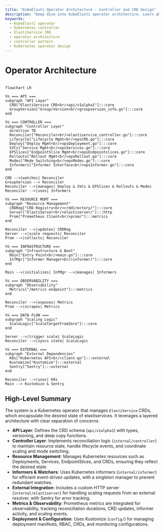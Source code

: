 ```yaml
---
title: "KubeElasti Operator Architecture - Controller and CRD Design"
description: "Deep dive into KubeElasti operator architecture. Learn about ElastiService CRD, controller patterns, and Kubernetes operator implementation."
keywords:
  - KubeElasti operator
  - Kubernetes controller
  - ElastiService CRD
  - operator architecture
  - controller pattern
  - Kubernetes operator design
---
```


# Operator Architecture

``` mermaid

flowchart LR

%% === API ===
subgraph "API Layer"
  CRD["ElastiService CRD<br/>api/v1alpha1"]:::core
  GroupVersion["Group/Version<br/>groupversion_info.go"]:::core
end

%% === CONTROLLER ===
subgraph "Controller Layer"
  direction TB
  Reconciler["Reconciler<br/>elastiservice_controller.go"]:::core
  Lifecycle["Lifecycle Mgmt<br/>opsCRD.go"]:::core
  Deploy["Deploy Mgmt<br/>opsDeployment.go"]:::core
  SVCs["Service Mgmt<br/>opsServices.go"]:::core
  EPSlices["EndpointSlice Mgmt<br/>opsEndpointslices.go"]:::core
  Rollouts["Rollout Mgmt<br/>opsRollout.go"]:::core
  Modes["Mode Switching<br/>opsModes.go"]:::core
  Informers["Informer Interface<br/>opsInformer.go"]:::core
end

CRD -->|watches| Reconciler
GroupVersion --> Reconciler
Reconciler -->|manages| Deploy & SVCs & EPSlices & Rollouts & Modes
Reconciler -->|uses| Informers

%% === RESOURCE MGMT ===
subgraph "Resource Management"
  CRDReg["CRD Registry<br/>crddirectory/"]:::core
  Server["ElastiServer<br/>elastiserver/"]:::http
  Prom["Prometheus Client<br/>prom/"]:::metrics
end

Reconciler -->|updates| CRDReg
Server -->|scale requests| Reconciler
Prom -->|collects| Reconciler

%% === INFRASTRUCTURE ===
subgraph "Infrastructure & Boot"
  Main["Entry Point<br/>main.go"]:::core
  InfMgr["Informer Manager<br/>informer/"]:::core
end

Main -->|initializes| InfMgr -->|manages| Informers

%% === OBSERVABILITY ===
subgraph "Observability"
  Metrics["/metrics endpoint"]:::metrics
end

Reconciler -->|exposes| Metrics
Prom -->|scrapes| Metrics

%% === DATA FLOW ===
subgraph "Scaling Logic"
  ScaleLogic["ScaleTargetFromZero"]:::core
end

Server -->|trigger scale| ScaleLogic
Reconciler -->|syncs state| ScaleLogic

%% === EXTERNAL ===
subgraph "External Dependencies"
  K8s["Kubernetes API<br/>client-go"]:::external
  Kustomize["Kustomize"]:::external
  Sentry["Sentry"]:::external
end

Reconciler -->|uses| K8s
Main --> Kustomize & Sentry

```


## High-Level Summary

The system is a Kubernetes operator that manages `ElastiService` CRDs, which encapsulate the desired state of elastiservices. It leverages a layered architecture with clear separation of concerns:

- **API Layer**: Defines the CRD schema (`api/v1alpha1`) with types, versioning, and deep copy functions.
- **Controller Layer**: Implements reconciliation logic (`internal/controller`) to maintain resource state, handle lifecycle events, and coordinate scaling and mode switching.
- **Resource Management**: Manages Kubernetes resources such as Deployments, Services, EndpointSlices, and CRDs, ensuring they reflect the desired state.
- **Informers & Watchers**: Uses Kubernetes informers (`internal/informer`) for efficient event-driven updates, with a singleton manager to prevent redundant watches.
- **External Integration**: Includes a custom HTTP server (`internal/elastiserver`) for handling scaling requests from an external resolver, with Sentry for error tracking.
- **Metrics & Observability**: Prometheus metrics are integrated for observability, tracking reconciliation durations, CRD updates, informer activity, and scaling events.
- **Deployment & Configuration**: Uses Kustomize (`config/`) for managing deployment manifests, RBAC, CRDs, and monitoring configurations.
